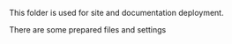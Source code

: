This folder is used for site and documentation deployment. 

There are some prepared files and settings